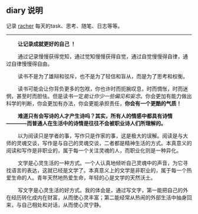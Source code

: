 ## diary 说明

记录 [racher](resume.md) 每天的task、思考、随笔、日志等等。

*** 
&nbsp;&nbsp;&nbsp;&nbsp;&nbsp;&nbsp;&nbsp;&nbsp;**让记录成就更好的自己 ！**

&nbsp;&nbsp;&nbsp;&nbsp;&nbsp;&nbsp;&nbsp;&nbsp;通过记录慢慢获得觉知，通过觉知慢慢获得自觉，通过自觉慢慢得自律，通过自律慢慢得自由。


&nbsp;&nbsp;&nbsp;&nbsp;&nbsp;&nbsp;&nbsp;&nbsp;读书不是为了雄辩和驳斥，也不是为了轻信和盲从，而是为了思考和权衡。

&nbsp;&nbsp;&nbsp;&nbsp;&nbsp;&nbsp;&nbsp;&nbsp;读书可能会让你背负更多的包袱，你也许时而扼腕叹息，时而惆怅，时而迷惘，甚至时而胆怯。但是读书一定*能让你少一些偏见和妄念*。你会更加有能力做出科学的判断，你会更加有办法，你会更能承担责任，**你会有一个更酷的气质！**

&nbsp;&nbsp;&nbsp;&nbsp;&nbsp;&nbsp;&nbsp;&nbsp;**难道只有会写诗的人才产生诗吗？其实，所有人的情感中都具有诗情————而普通人在生活中的诗情是往往不会被职业诗人们所理解的。**

&nbsp;&nbsp;&nbsp;&nbsp;&nbsp;&nbsp;&nbsp;&nbsp;以为阅读只是学者的事，写作只是作家的事，这是极大的误解。阅读是与大师的灵魂交谈，写作是与自己的灵魂交谈，二者都是精神生活的方式。本真意义的阅读和写作是非职业的，属于每一个关注灵魂的人，而职业化则是一种异化。

&nbsp;&nbsp;&nbsp;&nbsp;&nbsp;&nbsp;&nbsp;&nbsp;文学是心灵生活的一种方式。一个人认真地倾听自己灵魂中的声音，为它寻找语言的表达，这就已经是文学了。本真意义上的文学是非职业的，属于每一个热爱生命的人。青年天然地热爱生命，年轻的心是文学的天然沃土。

&nbsp;&nbsp;&nbsp;&nbsp;&nbsp;&nbsp;&nbsp;&nbsp;写文字是心灵生活的好方式。我的体会是，通过写文字，第一能把自己的外在经历转化成内在财富，从而使心灵丰富；第二能经常从热闹的外部生活中抽身回来，与自己相处和对话，从而使心灵宁静。


